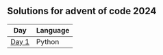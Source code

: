 ## Solutions for advent of code 2024

| Day                   | Language      |
| -------------         | ------------- |
|[Day 1](day1/task2.py) | Python        |
